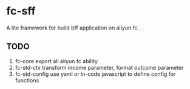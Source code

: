 # fc-sff
A lite framework for build bff application on aliyun fc.

## TODO
1. fc-core  export all aliyun fc ability
2. fc-std-ctx  transform income parameter, format outcome parameter
3. fc-std-config  use yaml or in-code javascript to define config for functions
